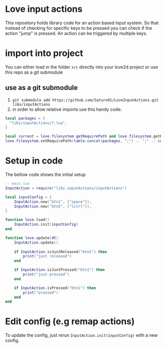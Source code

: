 # Love input actions
This repository holds library code for an action based input system. So that instead of checking for specific keys to be pressed you can check if the action "jump" is pressed. An action can be triggered by multiple keys.

# import into project
You can either load in the folder `src` directly into your love2d project or use this repo as a git submodule

## use as a git submodule
1. `git submodule add https://github.com/Saturn91/LoveInputActions.git libs/inputActions`
2. in order to allow relative imports use this handy code:

```lua
local packages = {
  "libs/inputActions/?.lua",
}

local current = love.filesystem.getRequirePath and love.filesystem.getRequirePath() or "?.lua;"
love.filesystem.setRequirePath(table.concat(packages, ";") .. ";" .. current)
```

# Setup in code

The bellow code shows the initial setup

```lua
-- main.lua
InputAction = require("libs.inputActions/inputActions")

local inputConfig = {
    InputAction.new("btn1", ["space"]),
    InputAction.new("btn2", ["lctrl"]),
}

function love.load()
    InputAction.init(inputConfig)
end

function love.update(dt)
    InputAction.update()
    
    if InputAction.isJustReleased("btn1") then
        print("just released")
    end

    if InputAction.isJustPressed("btn1") then
        print("just pressed")
    end

    if InputAction.isPressed("btn1") then
        print("pressed")
    end
end
```

# Edit config (e.g remap actions)

To update the config, just rerun `InputAction.init(inputConfig)` with a new config.